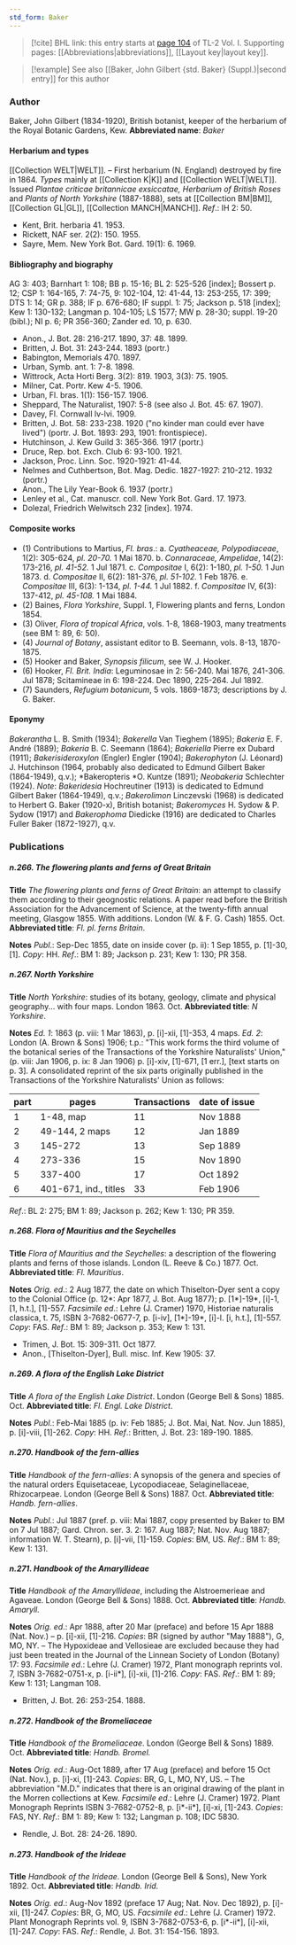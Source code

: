 ```yaml
---
std_form: Baker
---
```


> [!cite] BHL link: this entry starts at [page 104](https://www.biodiversitylibrary.org/page/33120235) of TL-2 Vol. I.
> Supporting pages: [[Abbreviations|abbreviations]], [[Layout key|layout key]].

> [!example] See also [[Baker, John Gilbert {std. Baker} (Suppl.)|second entry]] for this author

### Author

Baker, John Gilbert (1834-1920), British botanist, keeper of the herbarium of the Royal Botanic Gardens, Kew. 
**Abbreviated name**: *Baker*

#### Herbarium and types

[[Collection WELT|WELT]]. – First herbarium (N. England) destroyed by fire in 1864. *Types* mainly at [[Collection K|K]] and [[Collection WELT|WELT]]. Issued *Plantae criticae britannicae exsiccatae, Herbarium of British Roses* and *Plants of North Yorkshire* (1887-1888), sets at [[Collection BM|BM]], [[Collection GL|GL]], [[Collection MANCH|MANCH]].
*Ref*.: IH 2: 50.
- Kent, Brit. herbaria 41. 1953.
- Rickett, NAF ser. 2(2): 150. 1955.
- Sayre, Mem. New York Bot. Gard. 19(1): 6. 1969.

#### Bibliography and biography

AG 3: 403; Barnhart 1: 108; BB p. 15-16; BL 2: 525-526 \[index\]; Bossert p. 12; CSP 1: 164-165, 7: 74-75, 9: 102-104, 12: 41-44, 13: 253-255, 17: 399; DTS 1: 14; GR p. 388; IF p. 676-680; IF suppl. 1: 75; Jackson p. 518 \[index\]; Kew 1: 130-132; Langman p. 104-105; LS 1577; MW p. 28-30; suppl. 19-20 (bibl.); NI p. 6; PR 356-360; Zander ed. 10, p. 630.
- Anon., J. Bot. 28: 216-217. 1890, 37: 48. 1899.
- Britten, J. Bot. 31: 243-244. 1893 (portr.)
- Babington, Memorials 470. 1897.
- Urban, Symb. ant. 1: 7-8. 1898.
- Wittrock, Acta Horti Berg. 3(2): 819. 1903, 3(3): 75. 1905.
- Milner, Cat. Portr. Kew 4-5. 1906.
- Urban, Fl. bras. 1(1): 156-157. 1906.
- Sheppard, The Naturalist, 1907: 5-8 (see also J. Bot. 45: 67. 1907).
- Davey, Fl. Cornwall lv-lvi. 1909.
- Britten, J. Bot. 58: 233-238. 1920 ("no kinder man could ever have lived") (portr. J. Bot. 1893: 293, 1901: frontispiece).
- Hutchinson, J. Kew Guild 3: 365-366. 1917 (portr.)
- Druce, Rep. bot. Exch. Club 6: 93-100. 1921.
- Jackson, Proc. Linn. Soc. 1920-1921: 41-44.
- Nelmes and Cuthbertson, Bot. Mag. Dedic. 1827-1927: 210-212. 1932 (portr.)
- Anon., The Lily Year-Book 6. 1937 (portr.)
- Lenley et al., Cat. manuscr. coll. New York Bot. Gard. 17. 1973.
- Dolezal, Friedrich Welwitsch 232 \[index\]. 1974.

#### Composite works

- (1) Contributions to Martius, *Fl. bras*.:
a. *Cyatheaceae, Polypodiaceae*, 1(2): 305-624, *pl. 20-70.* 1 Mai 1870.
b. *Connaraceae, Ampelidae*, 14(2): 173-216, *pl. 41-52.* 1 Jul 1871.
c. *Compositae* I, 6(2): 1-180, *pl. 1-50.* 1 Jun 1873.
d. *Compositae* II, 6(2): 181-376, *pl. 51-102.* 1 Feb 1876.
e. *Compositae* III, 6(3): 1-134, *pl. 1-44.* 1 Jul 1882.
f. *Compositae* IV, 6(3): 137-412, *pl. 45-108.* 1 Mai 1884.
- (2) Baines, *Flora Yorkshire*, Suppl. 1, Flowering plants and ferns, London 1854.
- (3) Oliver, *Flora of tropical Africa*, vols. 1-8, 1868-1903, many treatments (see BM 1: 89, 6: 50).
- (4) *Journal of Botany*, assistant editor to B. Seemann, vols. 8-13, 1870-1875.
- (5) Hooker and Baker, *Synopsis filicum*, see W. J. Hooker.
- (6) Hooker, *Fl. Brit. India*: Leguminosae in 2: 56-240. Mai 1876, 241-306. Jul 1878; Scitamineae in 6: 198-224. Dec 1890, 225-264. Jul 1892.
- (7) Saunders, *Refugium botanicum*, 5 vols. 1869-1873; descriptions by J. G. Baker.

#### Eponymy

*Bakerantha* L. B. Smith (1934); *Bakerella* Van Tieghem (1895); *Bakeria* E. F. André (1889); *Bakeria* B. C. Seemann (1864); *Bakeriella* Pierre ex Dubard (1911); *Bakerisideroxylon* (Engler) Engler (1904); *Bakerophyton* (J. Léonard) J. Hutchinson (1964, probably also dedicated to Edmund Gilbert Baker (1864-1949), q.v.); *Bakeropteris *O. Kuntze (1891); *Neobakeria* Schlechter (1924).
*Note*: *Bakeridesia* Hochreutiner (1913) is dedicated to Edmund Gilbert Baker (1864-1949), q.v.; *Bakerolimon* Linczevski (1968) is dedicated to Herbert G. Baker (1920-x), British botanist; *Bakeromyces* H. Sydow & P. Sydow (1917) and *Bakerophoma* Diedicke (1916) are dedicated to Charles Fuller Baker (1872-1927), q.v.

### Publications

##### n.266. The flowering plants and ferns of Great Britain

**Title**
*The flowering plants and ferns of Great Britain*: an attempt to classify them according to their geognostic relations. A paper read before the British Association for the Advancement of Science, at the twenty-fifth annual meeting, Glasgow 1855. With additions. London (W. & F. G. Cash) 1855. Oct.
**Abbreviated title**: *Fl. pl. ferns Britain*.

**Notes**
*Publ*.: Sep-Dec 1855, date on inside cover (p. ii): 1 Sep 1855, p. \[1\]-30, \[1\]. *Copy*: HH.
*Ref*.: BM 1: 89; Jackson p. 231; Kew 1: 130; PR 358.

##### n.267. North Yorkshire

**Title**
*North Yorkshire*: studies of its botany, geology, climate and physical geography... with four maps. London 1863. Oct.
**Abbreviated title**: *N Yorkshire*.

**Notes**
*Ed. 1*: 1863 (p. viii: 1 Mar 1863), p. \[i\]-xii, \[1\]-353, 4 maps.
*Ed. 2*: London (A. Brown & Sons) 1906; t.p.: "This work forms the third volume of the botanical series of the Transactions of the Yorkshire Naturalists' Union," (p. viii: Jan 1906, p. ix: 8 Jan 1906) p. \[i\]-xiv, \[1\]-671, \[1 err.\], \[text starts on p. 3\]. A consolidated reprint of the six parts originally published in the Transactions of the Yorkshire Naturalists' Union as follows:

|part	|pages	|Transactions	|date of issue|
|---	|---	|---	|---	|
|1	|1-48, map	|11	|Nov 1888|
|2	|49-144, 2 maps	|12	|Jan 1889|
|3	|145-272	|13	|Sep 1889|
|4	|273-336	|15	|Nov 1890|
|5	|337-400	|17	|Oct 1892|
|6	|401-671, ind., titles	|33	|Feb 1906|

*Ref*.: BL 2: 275; BM 1: 89; Jackson p. 262; Kew 1: 130; PR 359.

##### n.268. Flora of Mauritius and the Seychelles

**Title**
*Flora of Mauritius and the Seychelles*: a description of the flowering plants and ferns of those islands. London (L. Reeve & Co.) 1877. Oct.
**Abbreviated title**: *Fl. Mauritius*.

**Notes**
*Orig. ed*.: 2 Aug 1877, the date on which Thiselton-Dyer sent a copy to the Colonial Office (p. 12\*: Apr 1877, J. Bot. Aug 1877); p. \[1\*\]-19\*, \[i\]-1, \[1, h.t.\], \[1\]-557.
*Facsimile ed*.: Lehre (J. Cramer) 1970, Historiae naturalis classica, t. 75, ISBN 3-7682-0677-7, p. \[i-iv\], \[1\*\]-19\*, \[i\]-l. \[i, h.t.\], \[1\]-557. *Copy*: FAS.
*Ref*.: BM 1: 89; Jackson p. 353; Kew 1: 131.
- Trimen, J. Bot. 15: 309-311. Oct 1877.
- Anon., \[Thiselton-Dyer\], Bull. misc. Inf. Kew 1905: 37.

##### n.269. A flora of the English Lake District

**Title**
*A flora of the English Lake District*. London (George Bell & Sons) 1885. Oct.
**Abbreviated title**: *Fl. Engl. Lake District*.

**Notes**
*Publ*.: Feb-Mai 1885 (p. iv: Feb 1885; J. Bot. Mai, Nat. Nov. Jun 1885), p. \[i\]-viii, \[1\]-262. *Copy*: HH.
*Ref*.: Britten, J. Bot. 23: 189-190. 1885.

##### n.270. Handbook of the fern-allies

**Title**
*Handbook of the fern-allies*: A synopsis of the genera and species of the natural orders Equisetaceae, Lycopodiaceae, Selaginellaceae, Rhizocarpeae. London (George Bell & Sons) 1887. Oct.
**Abbreviated title**: *Handb. fern-allies*.

**Notes**
*Publ*.: Jul 1887 (pref. p. viii: Mai 1887, copy presented by Baker to BM on 7 Jul 1887; Gard. Chron. ser. 3. 2: 167. Aug 1887; Nat. Nov. Aug 1887; information W. T. Stearn), p. \[i\]-vii, \[1\]-159. *Copies*: BM, US.
*Ref*.: BM 1: 89; Kew 1: 131.

##### n.271. Handbook of the Amaryllideae

**Title**
*Handbook of the Amaryllideae*, including the Alstroemerieae and Agaveae. London (George Bell & Sons) 1888. Oct.
**Abbreviated title**: *Handb. Amaryll.*

**Notes**
*Orig. ed*.: Apr 1888, after 20 Mar (preface) and before 15 Apr 1888 (Nat. Nov.) – p. \[i\]-xii, \[1\]-216. *Copies*: BR (signed by author "May 1888"), G, MO, NY. – The Hypoxideae and Vellosieae are excluded because they had just been treated in the Journal of the Linnean Society of London (Botany) 17: 93.
*Facsimile ed*.: Lehre (J. Cramer) 1972, Plant monograph reprints vol. 7, ISBN 3-7682-0751-x, p. \[i-ii\*\], \[i\]-xii, \[1\]-216. *Copy*: FAS.
*Ref*.: BM 1: 89; Kew 1: 131; Langman 108.
- Britten, J. Bot. 26: 253-254. 1888.

##### n.272. Handbook of the Bromeliaceae

**Title**
*Handbook of the Bromeliaceae*. London (George Bell & Sons) 1889. Oct.
**Abbreviated title**: *Handb. Bromel.*

**Notes**
*Orig. ed*.: Aug-Oct 1889, after 17 Aug (preface) and before 15 Oct (Nat. Nov.), p. \[i\]-xi, \[1\]-243. *Copies*: BR, G, L, MO, NY, US. – The abbreviation "M.D." indicates that there is an original drawing of the plant in the Morren collections at Kew.
*Facsimile ed*.: Lehre (J. Cramer) 1972. Plant Monograph Reprints ISBN 3-7682-0752-8, p. \[i\*-ii\*\], \[i\]-xi, \[1\]-243. *Copies*: FAS, NY.
*Ref*.: BM 1: 89; Kew 1: 132; Langman p. 108; IDC 5830.
- Rendle, J. Bot. 28: 24-26. 1890.

##### n.273. Handbook of the Irideae

**Title**
*Handbook of the Irideae*. London (George Bell & Sons), New York 1892. Oct.
**Abbreviated title**: *Handb. Irid.*

**Notes**
*Orig. ed*.: Aug-Nov 1892 (preface 17 Aug; Nat. Nov. Dec 1892), p. \[i\]-xii, \[1\]-247.
*Copies*: BR, G, MO, US.
*Facsimile ed*.: Lehre (J. Cramer) 1972. Plant Monograph Reprints vol. 9, ISBN 3-7682-0753-6, p. \[i\*-ii\*\], \[i\]-xii, \[1\]-247. *Copy*: FAS.
*Ref*.: Rendle, J. Bot. 31: 154-156. 1893.

